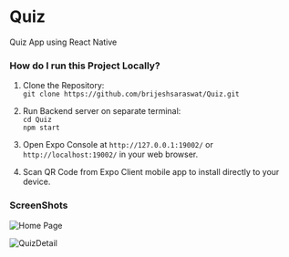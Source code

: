 # Quiz
Quiz App using React Native
### How do I run this Project Locally?

1. Clone the Repository:<br>
```git clone https://github.com/brijeshsaraswat/Quiz.git```<br>

2. Run Backend server on separate terminal:<br>
```cd Quiz```<br>
```npm start```<br>

3. Open Expo Console at ```http://127.0.0.1:19002/``` or ```http://localhost:19002/``` in your web browser.<br>

4. Scan QR Code from Expo Client mobile app to install directly to your device.

### ScreenShots

![Home Page](https://github.com/brijeshsaraswat/Quiz/blob/master/src/screenshots/HomeScreen.jpeg)

![QuizDetail](https://github.com/brijeshsaraswat/Quiz/blob/master/src/screenshots/QuizDetail.jpeg)
